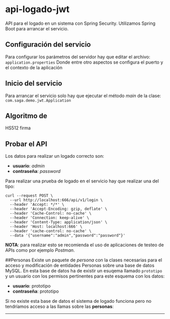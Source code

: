 # api-logado-jwt
 
API para el logado en un sistema con Spring Security.
Utilizamos Spring Boot para arrancar el servicio.

## Configuración del servicio
Para configurar los parámetros del servidor hay que editar el archivo:
```application.properties```
Donde entre otro aspectos se configura el puerto y el contexto de la aplicación

## Inicio del servicio
Para arrancar el servicio solo hay que ejecutar el método _main_ de la clase:
```com.saga.demo.jwt.Application```

## Algoritmo de 
HS512 firma

## Probar el API
Los datos para realizar un logado correcto son:
- **usuario**: *admin*
- **contraseña**: *password*

Para realizar una prueba de logado en el servicio hay que realizar una del tipo:
```
curl --request POST \
  --url http://localhost:666/api/v1/login \
  --header 'Accept: */*' \
  --header 'Accept-Encoding: gzip, deflate' \
  --header 'Cache-Control: no-cache' \
  --header 'Connection: keep-alive' \
  --header 'Content-Type: application/json' \
  --header 'Host: localhost:666' \
  --header 'cache-control: no-cache' \
  --data '{"username":"admin","password":"password"}'
```
**NOTA**: para realizar esto se recomienda el uso de aplicaciones de testeo de APIs como por ejemplo *Postman*. 

##Personas
Existe un paquete de *persona* con la clases necesarias para el acceso y modificación de entidades Personas sobre una base de datos MySQL.
En esta base de datos ha de existir un esuqema llamado ```prototipo``` y un usuario con los permisos pertinentes para este esquema con los datos:
- **usuario**: prototipo
- **contraseña**: prototipo

Si no existe esta base de datos el sistema de logado funciona pero no tendríamos acceso a las llamas sobre las **personas**:

___
